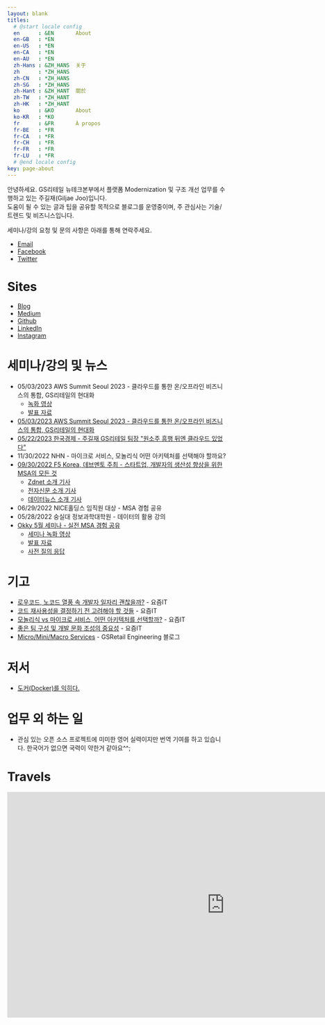 ```yaml
---
layout: blank
titles:
  # @start locale config
  en      : &EN       About
  en-GB   : *EN
  en-US   : *EN
  en-CA   : *EN
  en-AU   : *EN
  zh-Hans : &ZH_HANS  关于
  zh      : *ZH_HANS
  zh-CN   : *ZH_HANS
  zh-SG   : *ZH_HANS
  zh-Hant : &ZH_HANT  關於
  zh-TW   : *ZH_HANT
  zh-HK   : *ZH_HANT
  ko      : &KO       About
  ko-KR   : *KO
  fr      : &FR       À propos
  fr-BE   : *FR
  fr-CA   : *FR
  fr-CH   : *FR
  fr-FR   : *FR
  fr-LU   : *FR
  # @end locale config
key: page-about
---
```

안녕하세요. GS리테일 뉴테크본부에서 플랫폼 Modernization 및 구조 개선 업무를 수행하고 있는 주길재(Giljae Joo)입니다. <br/>
도움이 될 수 있는 글과 팁을 공유할 목적으로 블로그를 운영중이며, 주 관심사는 기술/트렌드 및 비즈니스입니다. <br/>

세미나/강의 요청 및 문의 사항은 아래를 통해 연락주세요.

* [Email](mailto:giljae@gmail.com)
* [Facebook](https://facebook.com/giljae)
* [Twitter](https://twitter.com/giljae)

# Sites
* [Blog](https://giljae.com)
* [Medium](https://giljae.medium.com)
* [Github](https://github.com/giljae)
* [LinkedIn](https://www.linkedin.com/in/giljae)
* [Instagram](https://instagram.com/giljae)

# 세미나/강의 및 뉴스
* 05/03/2023 AWS Summit Seoul 2023 - 클라우드를 통한 온/오프라인 비즈니스의 통합, GS리테일의 현대화
  * [녹화 영상](https://kr-resources.awscloud.com/aws-summit-seoul-2023-day-1-track-5?fbclid=IwAR0jnA_8E0Puq089_tB5H3w93wiasWNOIAkEoBiHDgYWN1656QIVCmGxXE4_aem_th_AcVNqVYInsHHHpqzvnpGTakmfaCTe3Bjc6g1b3nOFTdMfvyRfmfzqJLg9ngvgxdCbcA)
  * [발표 자료](https://kr-resources.awscloud.com/aws-summit-seoul-2023-day-1-track-5/on-demand-d1t5s1?fbclid=IwAR0jnA_8E0Puq089_tB5H3w93wiasWNOIAkEoBiHDgYWN1656QIVCmGxXE4_aem_th_AcVNqVYInsHHHpqzvnpGTakmfaCTe3Bjc6g1b3nOFTdMfvyRfmfzqJLg9ngvgxdCbcA%3Fembedded&hideHeader=1&hideBanner=0&hideFooter=1&hidePriNav=1&hideSecNav=1&linkBreakOut=0&ufwViewer=1)
* [05/03/2023 AWS Summit Seoul 2023 - 클라우드를 통한 온/오프라인 비즈니스의 통합, GS리테일의 현대화](https://kr-resources.awscloud.com/aws-summit-seoul-2023-day-1-track-5?fbclid=IwAR0jnA_8E0Puq089_tB5H3w93wiasWNOIAkEoBiHDgYWN1656QIVCmGxXE4_aem_th_AcVNqVYInsHHHpqzvnpGTakmfaCTe3Bjc6g1b3nOFTdMfvyRfmfzqJLg9ngvgxdCbcA)
* [05/22/2023 한국경제 - 주길재 GS리테일 팀장 "원소주 흥행 뒤엔 클라우드 있었다"](https://www.hankyung.com/it/article/2023052205051)
* 11/30/2022 NHN - 마이크로 서비스, 모놀리식 어떤 아키텍처를 선택해야 할까요?
* [09/30/2022 F5 Korea, 데브멘토 주최 - 스타트업, 개발자의 생산성 향상을 위한 MSA의 모든 것](http://www.itonair.tv/class/developermeetup/?wcs_timestamp=1664546400)
  * [Zdnet 소개 기사](https://zdnet.co.kr/view/?no=20220923114519)
  * [전자신문 소개 기사](https://www.etnews.com/20220923000093)
  * [데이터뉴스 소개 기사](https://www.datanews.co.kr/news/article.html?no=123760)
* 06/29/2022 NICE홀딩스 임직원 대상 - MSA 경험 공유
* 05/28/2022 숭실대 정보과학대학원 - 데이터의 활용 강의
* [Okky 5월 세미나 - 실전 MSA 경험 공유](https://okky.kr/article/1229709)
  * [세미나 녹화 영상](https://www.youtube.com/watch?v=itF0zhFJSFM)
  * [발표 자료](https://drive.google.com/file/d/1ENknLTqg7199Xu0EIVPCsq_1dSGGlpfN/view?usp=sharing)
  * [사전 질의 응답](https://drive.google.com/file/d/1WkyI8yHVNkICpIq0MC5sFPgAvdM387VS/view?usp=sharing)

# 기고
* [로우코드, 노코드 열풍 속 개발자 일자리 괜찮을까?](https://yozm.wishket.com/magazine/detail/2030/) - 요즘IT
* [코드 재사용성을 결정하기 전 고려해야 할 것들](https://yozm.wishket.com/magazine/detail/1930/) - 요즘IT
* [모놀리식 vs 마이크로 서비스, 어떤 아키텍처를 선택할까?](https://yozm.wishket.com/magazine/detail/1813/) - 요즘IT
* [좋은 팀 구성 및 개발 문화 조성의 중요성](https://yozm.wishket.com/magazine/detail/1738/) - 요즘IT
* [Micro/Mini/Macro Services](https://gsretail.tistory.com/1) - GSRetail Engineering 블로그

# 저서
* [도커(Docker)를 익히다.](/books/learn-docker)

# 업무 외 하는 일
* 관심 있는 오픈 소스 프로젝트에 미미한 영어 실력이지만 번역 기여를 하고 있습니다. 한국어가 없으면 국력이 약한거 같아요^^;

# Travels
<iframe id="travels" class="center" src="https://www.google.com/maps/d/embed?mid=1T6WlE-nzPg7dQbnXANVCBzNOUgHRLzcl&z=2&ll=35,12&maptype=roadmap" frameborder="0" style="border:0" width="1000" height="520"></iframe>
